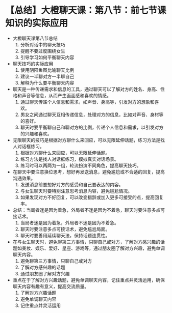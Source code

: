 # 【总结】大橙聊天课：第八节：前七节课知识的实际应用

-   大橙聊天课第八节总结
    1.  分析对话中的聊天技巧
    2.  提醒不要过度围绕女生
    3.  引导学习如何平衡聊天内容
-   聊天技巧的实际应用
    1.  使用阴阳鱼图比喻聊天比例
    2.  建议一半聊对方一半聊自己
    3.  解释为什么要平衡聊天内容
-   聊天是一种传递需求和信息的工具，通过聊天可以了解对方的姓名、身高、性格和声音等信息，从而产生画面感和喜欢的情感。
    1.  通过聊天传递个人信息和需求，如声音、身高等，引发对方的想象和喜欢。
    2.  男女之间通过聊天互相传递信息，处理对方的信息，比如对声音、身材等的喜好。
    3.  聊天时要平衡聊自己和聊对方的比例，传递个人信息和需求，以引发对方的兴趣和喜欢。
-   无限聊天的技巧是根据对方聊什么来回应，可以无限延伸话题，练习方法是找人对话框练习。
    1.  根据对方聊什么来回应，可以无限延伸话题。
    2.  练习方法是找人对话框练习，模拟真实对话场景。
    3.  练习时可以两两为一组，轮流扮演不同角色，提高聊天技巧。
-   在聊天中要注意换位思考，想好再发送消息，避免尴尬或不合适的回复，提高沟通效果。
    1.  发送消息前要想好对方的感受和自己要表达的内容。
    2.  与女生聊天时要特别注意思考消息内容，避免尴尬情况。
    3.  如果发现对方不好回复，可以改变措辞或加入更多可接受的点，提高回复率。
-   总结：当局者迷是因为着急，外局者不迷是因为不着急，聊天时要注意多点可接话术。
    1.  当局者迷是因为着急，外局者不迷是因为不着急。
    2.  聊天时要注意多点可接话术，避免尴尬局面。
    3.  聊天时要善用延续聊天法，保持话题连贯性。
-   在与女生聊天时，避免聊第三方事情，只聊自己或对方，了解对方感兴趣的话题如美妆、娱乐、爱好、星座、游戏等，通过朋友圈了解对方兴趣，避免单调聊天内容。
    1.  避免聊第三方事情，只聊自己或对方
    2.  了解对方感兴趣的话题
    3.  通过朋友圈了解对方兴趣
-   重点在于了解对方兴趣话题，避免单调聊天内容，记住重点并灵活运用，确保聊天内容有趣有意义，提高交流质量。
    1.  了解对方兴趣话题
    2.  避免单调聊天内容
    3.  记住重点并灵活运用